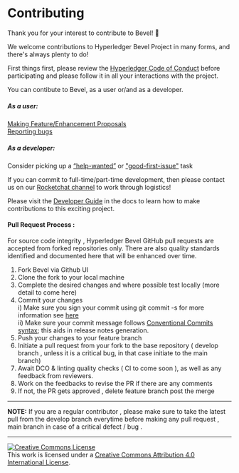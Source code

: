 [//]: # (##############################################################################################)
[//]: # (Copyright Accenture. All Rights Reserved.)
[//]: # (SPDX-License-Identifier: Apache-2.0)
[//]: # (##############################################################################################)

# Contributing

Thank you for your interest to contribute to Bevel! 🎉

We welcome contributions to Hyperledger Bevel Project in many forms, and
there's always plenty to do!

First things first, please review the [Hyperledger Code of Conduct](https://wiki.hyperledger.org/display/HYP/Hyperledger+Code+of+Conduct) before participating and please follow it in all your interactions with the project.

You can contibute to Bevel, as a user or/and as a developer.

##### As a user:

[Making Feature/Enhancement Proposals](https://github.com/hyperledger/bevel/issues/new?assignees=&labels=enhancement&template=feature_request.md&title=)   
[Reporting bugs](https://github.com/hyperledger/bevel/issues/new?assignees=&labels=bug&template=bug_report.md&title=)

##### As a developer:

Consider picking up a [“help-wanted”](https://github.com/hyperledger/bevel/issues?q=is%3Aopen+is%3Aissue+label%3A%22help+wanted%22) or ["good-first-issue"](https://github.com/hyperledger/bevel/issues?q=is%3Aopen+is%3Aissue+label%3A%22good+first+issue%22) task  

If you can commit to full-time/part-time development, then please contact us on our [Rocketchat channel](https://chat.hyperledger.org/channel/bevel ) to work through logistics!

Please visit the
[Developer Guide](developerguide.md) in the docs to learn how to make contributions to this exciting project.

 #### Pull Request Process :

For source code integrity , Hyperledger Bevel GitHub pull requests are accepted from forked repositories only. There are also quality standards identified and documented here that will be enhanced over time.

1. Fork Bevel via Github UI
2. Clone the fork to your local machine
3. Complete the desired changes and where possible test locally (more detail to come here)
4. Commit your changes         
     i) Make sure you sign your commit using git commit -s for more information see [here](https://gist.github.com/tkuhrt/10211ae0a26a91a8c030d00344f7d11b)             
     ii) Make sure your commit message follows [Conventional Commits syntax](https://www.conventionalcommits.org/en/v1.0.0-beta.4/#specification); this aids in release notes generation.
5. Push your changes to your feature branch
6. Initiate a pull request from your fork to the base repository ( develop branch , unless it is a critical bug, in that case initiate to the main branch)
7. Await DCO & linting quality checks ( CI to come soon ), as well as any feedback from reviewers.
8. Work on the feedbacks to revise the PR if there are any comments
9. If not, the PR gets approved , delete feature branch post the merge

---
**NOTE:** If you are a regular contributor , please make sure to take the latest pull from the develop branch everytime before making any pull request , main branch in case of a critical defect / bug .

---

<a rel="license" href="http://creativecommons.org/licenses/by/4.0/"><img alt="Creative Commons License" style="border-width:0" src="https://i.creativecommons.org/l/by/4.0/88x31.png" /></a><br />This work is licensed under a <a rel="license" href="http://creativecommons.org/licenses/by/4.0/">Creative Commons Attribution 4.0 International License</a>.

